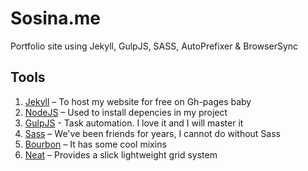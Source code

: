 Sosina.me
=============================

Portfolio site using Jekyll, GulpJS, SASS, AutoPrefixer &amp; BrowserSync

## Tools

1. [Jekyll](http://jekyllrb.com/) – To host my website for free on Gh-pages baby
2. [NodeJS](http://nodejs.org) – Used to install depencies in my project
3. [GulpJS](https://github.com/gulpjs/gulp) - Task automation. I love it and I will master it
4. [Sass](http://sass-lang.com/) – We've been friends for years, I cannot do without Sass
5. [Bourbon](http://bourbon.io/) – It has some cool mixins  
6. [Neat](http://neat.bourbon.io/) – Provides a slick lightweight grid system
